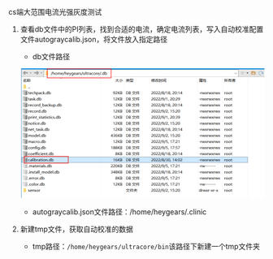 cs端大范围电流光强灰度测试

1. 查看db文件中的PI列表，找到合适的电流，确定电流列表，写入自动校准配置文件autograycalib.json，将文件放入指定路径
   - db文件路径

   ![image-20220906111013669](cs端大范围电流光强灰度测试.assets/image-20220906111013669.png)

   - autograycalib.json文件路径：/home/heygears/.clinic

2. 新建tmp文件，获取自动校准的数据

   - tmp路径：`/home/heygears/ultracore/bin`该路径下新建一个tmp文件夹

   